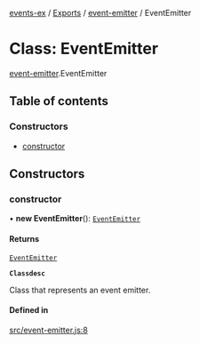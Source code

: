 [events-ex](../README.md) / [Exports](../modules.md) / [event-emitter](../modules/event_emitter-1.md) / EventEmitter

# Class: EventEmitter

[event-emitter](../modules/event_emitter-1.md).EventEmitter

## Table of contents

### Constructors

- [constructor](event_emitter-1.EventEmitter.md#constructor)

## Constructors

### constructor

• **new EventEmitter**(): [`EventEmitter`](event_emitter-1.EventEmitter.md)

#### Returns

[`EventEmitter`](event_emitter-1.EventEmitter.md)

**`Classdesc`**

Class that represents an event emitter.

#### Defined in

[src/event-emitter.js:8](https://github.com/snowyu/events-ex.js/blob/ccda83d/src/event-emitter.js#L8)
